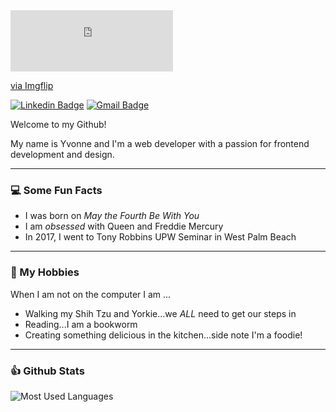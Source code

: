 <div style="width:260px;max-width:100%;"><div style="height:0;padding-bottom:37.69%;position:relative;"><iframe width="260" height="98" style="position:absolute;top:0;left:0;width:100%;height:100%;" frameBorder="0" src="https://imgflip.com/embed/4j3ju3"></iframe></div><p><a href="https://imgflip.com/gif/4j3ju3">via Imgflip</a></p></div>

[![Linkedin Badge](https://img.shields.io/badge/-Linkedin-4169E1?style=flat-square&logo=Linkedin&logoColor=white&&link=https://www.linkedin.com/in/vividha-rawat-761905143/)](https://www.linkedin.com/in/yvonne-wyne-9680b1173/) [![Gmail Badge](https://img.shields.io/badge/-Gmail-c14438?style=flat-square&logo=Gmail&logoColor=white&link=mailto:customersupport@vonniecodes.com)](mailto:customersupport@vonniecodes.com)

Welcome to my Github!

My name is Yvonne and I'm a web developer with a passion for frontend development
and design.

---------------------------------------------------------------------------------------------------------------------------------------------------------------------------------
### :computer: Some Fun Facts
- I was born on <em>May the Fourth Be With You</em>
- I am <em>obsessed</em> with Queen and Freddie Mercury
- In 2017, I went to Tony Robbins UPW Seminar in West Palm Beach


---------------------------------------------------------------------------------------------------------------------------------------------------------------------------------
### :space_invader: My Hobbies  
When I am not on the computer I am ...
- Walking my Shih Tzu and Yorkie...we <em>ALL</em> need to get our steps in
- Reading...I am a bookworm
- Creating something delicious in the kitchen...side note I'm a foodie!




-------------------------------------------------------------------------------------------------------------------------------------------------------------------------------

### :thumbsup: Github Stats
<img src ="https://github-readme-stats.vercel.app/api/top-langs/?username=yvonnecodes&show_icons=true&layout=compact&theme=great-gatsby" alt="Most Used Languages">
</p>
